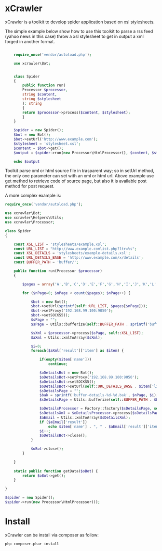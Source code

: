 xCrawler
=======

xCrawler is a toolkit to develop spider application based on xsl stylesheets.

The simple example below show how to use this toolkit to parse a rss feed (yahoo news in this case) throw a xsl stylesheet to get in output a xml forged in another format. 

```php

	require_once('vendor/autoload.php');

	use xcrawler\Bot;


	class Spider
	{
	    public function run(
		Processor $processor,
		string $content,
		string $stylesheet
	    ): string
	    {
		return $processor->process($content, $stylesheet);
	    }
	}

	$spider = new Spider();
	$bot = new Bot();
	$bot->setUrl('http://www.example.com');
	$stylesheet = 'stylesheet.xsl';
	$content = $bot->get();
	$output = $spider->run(new Processor\HtmlProcessor(), $content, $stylesheet);

	echo $output

```

Toolkit parse xml or html source file in trasparent way; so in setUrl method, the only one parameter can set with an xml or html url. 
Above example use get method to retrieve code of source page, but also it is available post method for post request.

A more complex example is:

```php
require_once('vendor/autoload.php');

use xcrawler\Bot;
use xcrawler\Helpers\Utils;
use xcrawler\Processor;

class Spider
{

	const XSL_LIST = 'stylesheets/example.xsl';
	const URL_LIST = "http://www.example.comlist.php?ltr=%s";
	const XSL_DETAILS = 'stylesheets/example-details.xsl';
	const URL_DETAILS_BASE = 'http://www.example.com/x/details';
	const BUFFER_PATH = 'buffer/';

	public function run(Processor $processor)
	{

		$pages = array('A','B','C','D','E','F','G','H','I','J','K','L','M','N','O','P','Q','R','S','T','U','V','W','X','Y','Z');

		for ($nPage=0; $nPage < count($pages); $nPage++) {

			$bot = new Bot();
			$bot->setUrl(sprintf(self::URL_LIST, $pages[$nPage]));
			$bot->setProxy('192.168.99.100:9050');
			$bot->setSOCKS5();
			$sPage = "";
			$sPage = Utils::bufferize(self::BUFFER_PATH . sprintf('buffer-%d.bak', $nPage), array('Spider', 'getData'), array($bot));

			$sXml = $processor->process($sPage, self::XSL_LIST);
			$aXml = Utils::xmlToArray($sXml);

			$i=0;
			foreach($aXml['result']['item'] as $item) {

				if(empty($item['name']))
					continue;

				$oDetailsBot = new Bot();
				$oDetailsBot->setProxy('192.168.99.100:9050');
				$oDetailsBot->setSOCKS5();
				$oDetailsBot->setUrl(self::URL_DETAILS_BASE . $item['link']);
				$sDetailsPage = "";
				$bak = sprintf('buffer-details-%d-%d.bak', $nPage, $i);
				$sDetailsPage = Utils::bufferize(self::BUFFER_PATH . $bak, array('Spider', 'getData'), array($oDetailsBot));

				$oDetailsProcessor = Factory::factory($sDetailsPage, self::XSL_DETAILS);
				$sDetailsXml = $oDetailsProcessor->process($sDetailsPage, self::XSL_DETAILS);
				$aEmail = Utils::xmlToArray($sDetailsXml);
				if ($aEmail['result'])
					echo $item['name'] . ", " . $aEmail['result']['item']['email'] . "\n";
				$i++;
				$oDetailsBot->close();
			}

			$oBot->close();
		}

	}
	
	static public function getData($oBot) {
		return $oBot->get();
	}

}

$spider = new Spider();
$spider->run(new Processor\HtmlProcessor());

```


Install
=======

xCrawler can be install via composer as follow:

```bash
php composer.phar install
```



